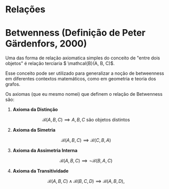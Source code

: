 # Relações

# Betwenness (Definição de Peter Gärdenfors, 2000)

Uma das forma de relação axiomatica simples do conceito de "entre dois objetos" é relação terciaria $ \mathcal{B}(A, B, C)$.

Esse conceito pode ser utilizado para generalizar a noção de betweenness em diferentes contextos matemáticos, como em geometria e teoria dos grafos.

Os axiomas (que eu mesmo nomei) que definem o relação de Betwenness são:

1. **Axioma da Distinção**

 $$\mathcal{B}(A, B, C) \implies A, B, C \text{ são objetos distintos}$$

2. **Axioma da Simetria**

$$\mathcal{B}(A, B, C) \implies \mathcal{B}(C, B, A)$$

3. **Axioma da Assimetria Interna**

$$\mathcal{B}(A, B, C) \implies \lnot \mathcal{B}(B, A, C)$$


4. **Axioma da Transitividade**

$$
\mathcal{B}(A, B, C) \land \mathcal{B}(B, C, D) \implies \mathcal{B}(A, B, D),
$$



